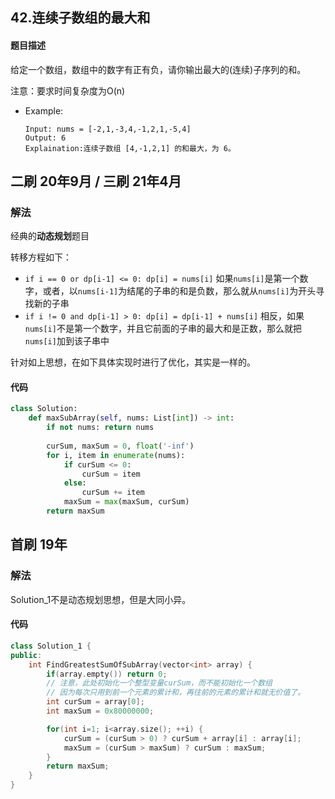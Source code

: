 ## 42.连续子数组的最大和
#### 题目描述
给定一个数组，数组中的数字有正有负，请你输出最大的(连续)子序列的和。

注意：要求时间复杂度为O(n)  

- Example:
    ```
    Input: nums = [-2,1,-3,4,-1,2,1,-5,4]
    Output: 6
    Explaination:连续子数组 [4,-1,2,1] 的和最大，为 6。
    ```  

## 二刷 20年9月 / 三刷 21年4月
### 解法
经典的**动态规划**题目  

转移方程如下：  
- `if i == 0 or dp[i-1] <= 0: dp[i] = nums[i]` 如果`nums[i]`是第一个数字，或者，以`nums[i-1]`为结尾的子串的和是负数，那么就从`nums[i]`为开头寻找新的子串  
- `if i != 0 and dp[i-1] > 0: dp[i] = dp[i-1] + nums[i]` 相反，如果`nums[i]`不是第一个数字，并且它前面的子串的最大和是正数，那么就把`nums[i]`加到该子串中

针对如上思想，在如下具体实现时进行了优化，其实是一样的。  

#### 代码
```python
class Solution:
    def maxSubArray(self, nums: List[int]) -> int:
        if not nums: return nums
        
        curSum, maxSum = 0, float('-inf')
        for i, item in enumerate(nums):
            if curSum <= 0:
                curSum = item
            else:
                curSum += item
            maxSum = max(maxSum, curSum)
        return maxSum
```

## 首刷 19年
### 解法
Solution_1不是动态规划思想，但是大同小异。
#### 代码
```cpp
class Solution_1 {
public:
    int FindGreatestSumOfSubArray(vector<int> array) {
        if(array.empty()) return 0;
        // 注意，此处初始化一个整型变量curSum，而不能初始化一个数组
        // 因为每次只用到前一个元素的累计和，再往前的元素的累计和就无价值了。
        int curSum = array[0];
        int maxSum = 0x80000000;

        for(int i=1; i<array.size(); ++i) {
            curSum = (curSum > 0) ? curSum + array[i] : array[i];
            maxSum = (curSum > maxSum) ? curSum : maxSum;
        }
        return maxSum;
    }
}
```
